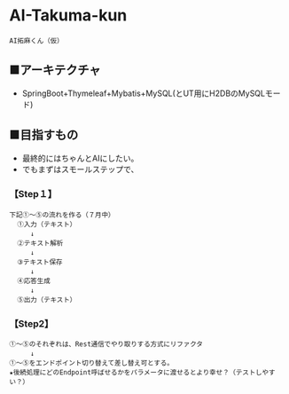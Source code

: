 # AI-Takuma-kun

~~~
AI拓麻くん（仮）
~~~

## ■アーキテクチャ

* SpringBoot+Thymeleaf+Mybatis+MySQL(とUT用にH2DBのMySQLモード)

## ■目指すもの

* 最終的にはちゃんとAIにしたい。
* でもまずはスモールステップで、

### 【Step１】

~~~
下記①～⑤の流れを作る（７月中）
  ①入力（テキスト）
  　　↓　　
  ②テキスト解析
  　　↓  
  ③テキスト保存
  　　↓
  ④応答生成
  　　↓
  ⑤出力（テキスト）
~~~

### 【Step2】

~~~
①～⑤のそれぞれは、Rest通信でやり取りする方式にリファクタ
  　　↓
①～⑤をエンドポイント切り替えて差し替え可とする。
★後続処理にどのEndpoint呼ばせるかをパラメータに渡せるとより幸せ？（テストしやすい？）
~~~





